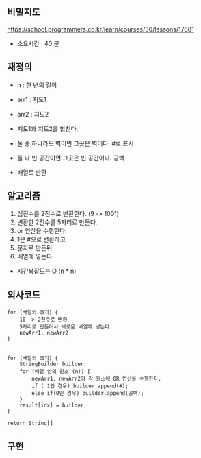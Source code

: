 ## 비밀지도
https://school.programmers.co.kr/learn/courses/30/lessons/17681
- 소요시간 : 40 분

## 재정의
- n : 한 변의 길이
- arr1 : 지도1
- arr2 : 지도2

- 지도1과 지도2를 합친다.
- 둘 중 하나라도 벽이면 그곳은 벽이다. #로 표시
- 둘 다 빈 공간이면 그곳은 빈 공간이다. 공백
- 배열로 반환


## 알고리즘
1. 십진수를 2진수로 변환한다. (9 -> 1001)
2. 변환한 2진수를 5자리로 만든다.
3. or 연산을 수행한다.
4. 1은 #으로 변환하고
5. 문자로 만든뒤
6. 배열에 넣는다.

  
- 시간복잡도는  O (n * n)


## 의사코드
```
for (배열의 크기) {
    10 -> 2진수로 변환
    5자리로 만들어서 새로운 배열에 넣는다.
    newArr1, newArr2
}


for (배열의 크기) {
    StringBuilder builder;
    for (배열 안의 원소 (n)) {
        newArr1, newArr2의 각 원소에 OR 연산을 수행한다.
        if ( 1인 경우) builder.append(#);
        else if(0인 경우) builder.append(공백);
    }
    result[idx] = builder;
}

return String[]
```


## 구현
